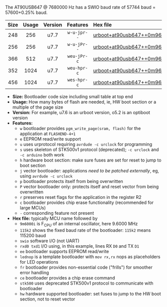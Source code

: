 The AT90USB647 @ 7680000 Hz has a SWIO baud rate of 57744 baud = 57600+0.25% baud.

|Size|Usage|Version|Features|Hex file|
|:-:|:-:|:-:|:-:|:--|
|248|256|u7.7|`w-u-jpr--`|[urboot+at90usb647++0m9600i++++7k2_swio_rxd2_txd3_lednop.hex](https://raw.githubusercontent.com/stefanrueger/urboot.hex/main/mcus/at90usb647/internal_oscillator/fint++0m9600_Hz/br++++7k2_bps/urboot+at90usb647++0m9600i++++7k2_swio_rxd2_txd3_lednop.hex)|
|256|256|u7.7|`w-u-jPr--`|[urboot+at90usb647++0m9600i++++7k2_swio_rxd2_txd3.hex](https://raw.githubusercontent.com/stefanrueger/urboot.hex/main/mcus/at90usb647/internal_oscillator/fint++0m9600_Hz/br++++7k2_bps/urboot+at90usb647++0m9600i++++7k2_swio_rxd2_txd3.hex)|
|366|512|u7.7|`weu-jPr-c`|[urboot+at90usb647++0m9600i++++7k2_swio_rxd2_txd3_ee_lednop_fr_ce.hex](https://raw.githubusercontent.com/stefanrueger/urboot.hex/main/mcus/at90usb647/internal_oscillator/fint++0m9600_Hz/br++++7k2_bps/urboot+at90usb647++0m9600i++++7k2_swio_rxd2_txd3_ee_lednop_fr_ce.hex)|
|352|1024|u7.7|`weu-hpr-c`|[urboot+at90usb647++0m9600i++++7k2_swio_rxd2_txd3_ee_lednop_fr_ce_hw.hex](https://raw.githubusercontent.com/stefanrueger/urboot.hex/main/mcus/at90usb647/internal_oscillator/fint++0m9600_Hz/br++++7k2_bps/urboot+at90usb647++0m9600i++++7k2_swio_rxd2_txd3_ee_lednop_fr_ce_hw.hex)|
|456|1024|u7.7|`wes-hpr-c`|[urboot+at90usb647++0m9600i++++7k2_swio_rxd2_txd3_ee_lednop_fr_ce_stk500_hw.hex](https://raw.githubusercontent.com/stefanrueger/urboot.hex/main/mcus/at90usb647/internal_oscillator/fint++0m9600_Hz/br++++7k2_bps/urboot+at90usb647++0m9600i++++7k2_swio_rxd2_txd3_ee_lednop_fr_ce_stk500_hw.hex)|

- **Size:** Bootloader code size including small table at top end
- **Usage:** How many bytes of flash are needed, ie, HW boot section or a multiple of the page size
- **Version:** For example, u7.6 is an urboot version, o5.2 is an optiboot version
- **Features:**
  + `w` bootloader provides `pgm_write_page(sram, flash)` for the application at `FLASHEND-4+1`
  + `e` EEPROM read/write support
  + `u` uses urprotocol requiring `avrdude -c urclock` for programming
  + `s` uses skeleton of STK500v1 protocol (deprecated); `-c urclock` and `-c arduino` both work
  + `h` hardware boot section: make sure fuses are set for reset to jump to boot section
  + `j` vector bootloader: applications *need to be patched externally*, eg, using `avrdude -c urclock`
  + `p` bootloader protects itself from being overwritten
  + `P` vector bootloader only: protects itself and reset vector from being overwritten
  + `r` preserves reset flags for the application in the register R2
  + `c` bootloader provides chip erase functionality (recommended for large MCUs)
  + `-` corresponding feature not present
- **Hex file:** typically MCU name followed by
  + `9m6000i` is F<sub>CPU</sub> of an internal oscillator, here 9.6000 MHz
  + `115k2` shows the fixed baud rate of the bootloader: `115k2` means 115200 baud
  + `swio` software I/O (not UART)
  + `rxd0 txd1` I/O using, in this example, lines RX `D0` and TX `D1`
  + `ee` bootloader supports EEPROM read/write
  + `lednop` is a template bootloader with `mov rx,rx` nops as placeholders for LED operations
  + `fr` bootloader provides non-essential code ("frills") for smoother error handling
  + `ce` bootloader provides a chip erase command
  + `stk500` uses deprecated STK500v1 protocol to communicate with bootloader
  + `hw` hardware supported bootloader: set fuses to jump to the HW boot section, not to reset vector

